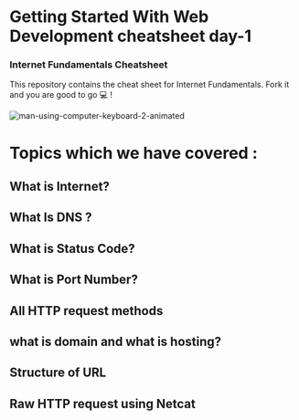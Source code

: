 
# Getting Started With Web Development cheatsheet day-1
### Internet Fundamentals Cheatsheet
This repository contains the cheat sheet for Internet Fundamentals. Fork it and you are good to go 💻 !

![man-using-computer-keyboard-2-animated](https://user-images.githubusercontent.com/68159874/148672816-94c9fdb2-57c6-44fa-bffc-ca2b399e271d.gif)

# Topics which we have covered :

## What is Internet?

## What Is DNS ?

## What is Status Code?

## What is Port Number?

## All HTTP request methods

## what is domain and what is hosting?

## Structure of URL

## Raw HTTP request using Netcat

 
